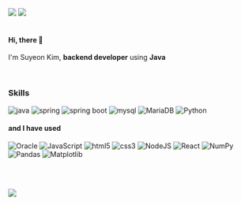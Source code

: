 <div>
  <a href="https://suyeonsu.github.io"
    ><img
      src="https://img.shields.io/badge/Blog-181717?style=flat-square&logo=GitHub&logoColor=white&link=https://suyeonsu.github.io"
  /></a>
  <a href="mailto:agew0423@daum.net"
    ><img
      src="https://img.shields.io/badge/Gmail-EA4335?style=flat-square&logo=Gmail&logoColor=white&link=tndus0894@gmail.com"
  /></a>
</div>

<br />

#### Hi, there 👋  
I'm Suyeon Kim, **backend developer** using **Java**  

<br />

### Skills
<div>
  
  ![java](https://img.shields.io/badge/JAVA-007396?style=flat-square&logo=OpenJDK&logoColor=white)
  ![spring](https://img.shields.io/badge/Spring-6DB33F?style=flat-square&logo=spring&logoColor=white)
  ![spring boot](https://img.shields.io/badge/Spring_Boot-6DB33F?style=flat-square&logo=SpringBoot&logoColor=white)
  ![mysql](https://img.shields.io/badge/MySQL-4479A1?style=flat-square&logo=mysql&logoColor=white)
  ![MariaDB](https://img.shields.io/badge/MariaDB-003545?style=flat-square&logo=mariadb&logoColor=white)
  ![Python](https://img.shields.io/badge/Python-3776AB?style=flat-square&logo=python&logoColor=ffdd54)

  <h4>and I have used</h4>

  ![Oracle](https://img.shields.io/badge/Oracle-F80000?style=flat-square&logo=Oracle&logoColor=white)
  ![JavaScript](https://img.shields.io/badge/JavaScript-F7DF1E?style=flat-square&logo=Javascript&logoColor=black)
  ![html5](https://img.shields.io/badge/HTML-E34F26?style=flat-square&logo=html5&logoColor=white)
  ![css3](https://img.shields.io/badge/CSS-1572B6?style=flat-square&logo=css3&logoColor=white)
  ![NodeJS](https://img.shields.io/badge/Node.js-339933?style=flat-square&logo=node.js&logoColor=white)
  ![React](https://img.shields.io/badge/React-%2320232a.svg?style=flat-square&logo=react&logoColor=%2361DAFB)
  ![NumPy](https://img.shields.io/badge/numpy-%23013243.svg?style=flat-square&logo=numpy&logoColor=white)
  ![Pandas](https://img.shields.io/badge/pandas-%23150458.svg?style=flat-square&logo=pandas&logoColor=white)
  ![Matplotlib](https://img.shields.io/badge/Matplotlib-%23ffffff.svg?style=flat-square&logo=Matplotlib&logoColor=black)
</div>

<br />

<!-- 
<h3>My GitHub Stats</h3>
<div>
  <img
    height="150em"
    src="https://github-readme-stats.vercel.app/api?username=suyeonsu&show_icons=true&count_private=true&theme=flag-india"
  />
  
  <!-- [![Top Langs](https://github-readme-stats.vercel.app/api/top-langs/?username=suyeonsu)](https://github.com/anuraghazra/github-readme-stats) -->
  
  <!--   <img height="500em" src="./profile-3d-contrib/profile-green-animate.svg"/> -->
</div>

<br />

<img
  src="https://hits.seeyoufarm.com/api/count/incr/badge.svg?url=https%3A%2F%2Fgithub.com%2Fsuyeonsu&count_bg=%23555555title_bg=%23E7E7E7&icon=github.svg&icon_color=%23E7E7E7&title=hits&edge_flat=false"
/>
